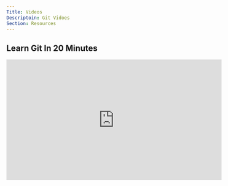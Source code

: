 ```yaml
---
Title: Videos
Descriptoin: Git Vidoes
Section: Resources
---
```


## Learn Git In 20 Minutes

<iframe width="560" height="315" src="https://www.youtube.com/embed/Y9XZQO1n_7c" frameborder="0" allowfullscreen></iframe>